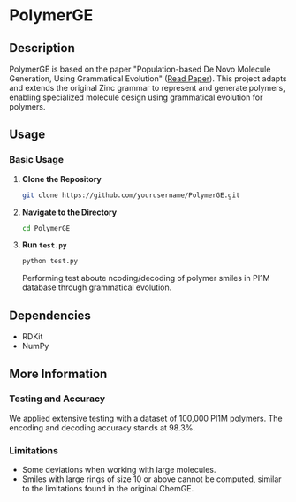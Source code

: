 # PolymerGE

## Description

PolymerGE is based on the paper "Population-based De Novo Molecule Generation, Using Grammatical Evolution"  ([Read Paper](https://doi.org/10.1246/cl.180665)). This project adapts and extends the original Zinc grammar to represent and generate polymers, enabling specialized molecule design using grammatical evolution for polymers. 

## Usage

### Basic Usage

1. **Clone the Repository**

    ```bash
    git clone https://github.com/yourusername/PolymerGE.git
    ```

2. **Navigate to the Directory**

    ```bash
    cd PolymerGE
    ```

3. **Run `test.py`**

    ```bash
    python test.py
    ```

    Performing test aboute ncoding/decoding of polymer smiles in PI1M database through grammatical evolution. 

## Dependencies

- RDKit
- NumPy

## More Information

### Testing and Accuracy

We applied extensive testing with a dataset of 100,000 PI1M polymers. The encoding and decoding accuracy stands at 98.3%.

### Limitations

- Some deviations when working with large molecules.
- Smiles with large rings of size 10 or above cannot be computed, similar to the limitations found in the original ChemGE.



